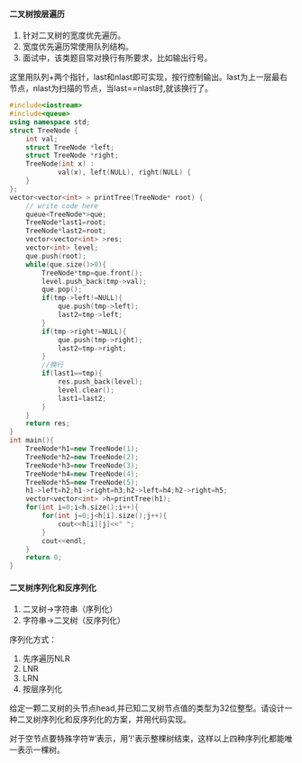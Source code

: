 
#### 二叉树按层遍历  

1. 针对二叉树的宽度优先遍历。
2. 宽度优先遍历常使用队列结构。 
3. 面试中，该类题目常对换行有所要求，比如输出行号。

这里用队列+两个指针，last和nlast即可实现，按行控制输出。last为上一层最右节点，nlast为扫描的节点，当last==nlast时,就该换行了。 

```cpp
#include<iostream>
#include<queue>
using namespace std;
struct TreeNode {
    int val;
    struct TreeNode *left;
    struct TreeNode *right;
    TreeNode(int x) :
            val(x), left(NULL), right(NULL) {
    }
};
vector<vector<int> > printTree(TreeNode* root) {
	// write code here
	queue<TreeNode*>que;
	TreeNode*last1=root;
	TreeNode*last2=root;
	vector<vector<int> >res;
	vector<int> level;
	que.push(root);
	while(que.size()>0){
		TreeNode*tmp=que.front();
		level.push_back(tmp->val);
		que.pop();
		if(tmp->left!=NULL){
			que.push(tmp->left);
			last2=tmp->left;
		}
		if(tmp->right!=NULL){
			que.push(tmp->right);
			last2=tmp->right;
		}
		//换行
		if(last1==tmp){
			res.push_back(level);
			level.clear();
			last1=last2;
		}
	}
	return res;
}
int main(){
	TreeNode*h1=new TreeNode(1);
	TreeNode*h2=new TreeNode(2);
	TreeNode*h3=new TreeNode(3);
	TreeNode*h4=new TreeNode(4);
	TreeNode*h5=new TreeNode(5);
	h1->left=h2;h1->right=h3;h2->left=h4;h2->right=h5;
	vector<vector<int> >h=printTree(h1);
	for(int i=0;i<h.size();i++){
		for(int j=0;j<h[i].size();j++){
			cout<<h[i][j]<<" ";
		}
		cout<<endl;
	}
	return 0;
}
```

#### 二叉树序列化和反序列化 

1. 二叉树->字符串（序列化）
2. 字符串->二叉树（反序列化）
 
序列化方式：
1. 先序遍历NLR
2. LNR
3. LRN
4. 按层序列化  


给定一颗二叉树的头节点head,并已知二叉树节点值的类型为32位整型。请设计一种二叉树序列化和反序列化的方案，并用代码实现。 

对于空节点要特殊字符’#‘表示，用’!'表示整棵树结束，这样以上四种序列化都能唯一表示一棵树。
